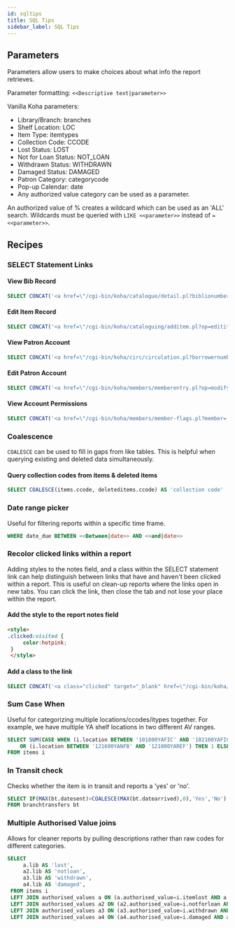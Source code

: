 ```yaml
---
id: sqltips
title: SQL Tips
sidebar_label: SQL Tips
---
```

## Parameters

Parameters allow users to make choices about what info the report retrieves.

Parameter formatting: `<<Descriptive text|parameter>>`

Vanilla Koha parameters:

* Library/Branch: branches
* Shelf Location: LOC
* Item Type: itemtypes
* Collection Code: CCODE
* Lost Status: LOST
* Not for Loan Status: NOT_LOAN
* Withdrawn Status: WITHDRAWN
* Damaged Status: DAMAGED
* Patron Category: categorycode
* Pop-up Calendar: date
* Any authorized value category can be used as a parameter.

An authorized value of % creates a wildcard which can be used as an 'ALL' search. Wildcards must be queried with `LIKE <<parameter>>` instead of `= <<parameter>>`.

## Recipes

### SELECT Statement Links

#### View Bib Record

```sql
SELECT CONCAT('<a href=\"/cgi-bin/koha/catalogue/detail.pl?biblionumber=',biblio.biblionumber,'\" target="_blank">'"View"'</a>') AS "view"
```

#### Edit Item Record

```sql
SELECT CONCAT('<a href=\"/cgi-bin/koha/cataloguing/additem.pl?op=edititem&biblionumber=',biblio.biblionumber,'&itemnumber=',items.itemnumber,'\" target="_blank" >',"Edit",'</a>') AS "edit"
```

#### View Patron Account

```sql
SELECT CONCAT('<a href=\"/cgi-bin/koha/circ/circulation.pl?borrowernumber=',borrowers.borrowernumber,'\" target="_blank">',"View Account",'</a>') AS "view"
```
#### Edit Patron Account

```sql
SELECT CONCAT('<a href=\"/cgi-bin/koha/members/memberentry.pl?op=modify&borrowernumber=',borrowers.borrowernumber,'\" target="_blank">',"Edit",'</a>') AS "edit"
```
#### View Account Permissions

```sql
SELECT CONCAT('<a href=\"/cgi-bin/koha/members/member-flags.pl?member=',borrowers.borrowernumber,'\" target="_blank">',"Edit",'</a>') AS "link"
```

### Coalescence
`COALESCE` can be used to fill in gaps from like tables. This is helpful when querying existing and deleted data simultaneously.

#### Query collection codes from items & deleted items

```sql
SELECT COALESCE(items.ccode, deleteditems.ccode) AS 'collection code'
```
### Date range picker
Useful for filtering reports within a specific time frame.

```sql
WHERE date_due BETWEEN <<Between|date>> AND <<and|date>>
```

### Recolor clicked links within a report
Adding styles to the notes field, and a class within the SELECT statement link can help distinguish between links that have and haven't been clicked within a report. This is useful on clean-up reports where the links open in new tabs. You can click the link, then close the tab and not lose your place within the report.

#### Add the style to the report notes field

```html
<style>
.clicked:visited {
     color:hotpink;
 }
 </style>
```

#### Add a class to the link
```sql
SELECT CONCAT('<a class="clicked" target="_blank" href=\"/cgi-bin/koha/cataloguing/additem.pl?op=edititem&biblionumber=',biblio.biblionumber,'&itemnumber=',items.itemnumber,'\" >',"Edit",'</a>') AS "edit"
```

### Sum Case When
Useful for categorizing multiple locations/ccodes/itypes together. For example, we have multiple YA shelf locations in two different AV ranges.

```sql
SELECT SUM(CASE WHEN (i.location BETWEEN '101800YAFIC' AND '102100YAFICSF')
	OR (i.location BETWEEN '121600YANFB' AND '121800YAREF') THEN 1 ELSE 0 END) as 'Young Adult Books'
FROM items i
```

### In Transit check
Checks whether the item is in transit and reports a 'yes' or 'no'.

```sql
SELECT IF(MAX(bt.datesent)>COALESCE(MAX(bt.datearrived),0),'Yes','No') as inTransit
FROM branchtransfers bt
```

### Multiple Authorised Value joins
Allows for cleaner reports by pulling descriptions rather than raw codes for different categories.

```sql
SELECT
     a.lib AS 'lost',
     a2.lib AS 'notloan',
     a3.lib AS 'withdrawn',
     a4.lib AS 'damaged',
 FROM items i
 LEFT JOIN authorised_values a ON (a.authorised_value=i.itemlost AND a.category='LOST')
 LEFT JOIN authorised_values a2 ON (a2.authorised_value=i.notforloan AND a2.category='NOT_LOAN')
 LEFT JOIN authorised_values a3 ON (a3.authorised_value=i.withdrawn AND a3.category='WITHDRAWN')
 LEFT JOIN authorised_values a4 ON (a4.authorised_value=i.damaged AND a4.category='DAMAGED')
```